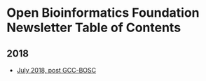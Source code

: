 # Open Bioinformatics Foundation Newsletter Table of Contents

## 2018
- [July 2018, post GCC-BOSC](newsletters/2018-07.md)
